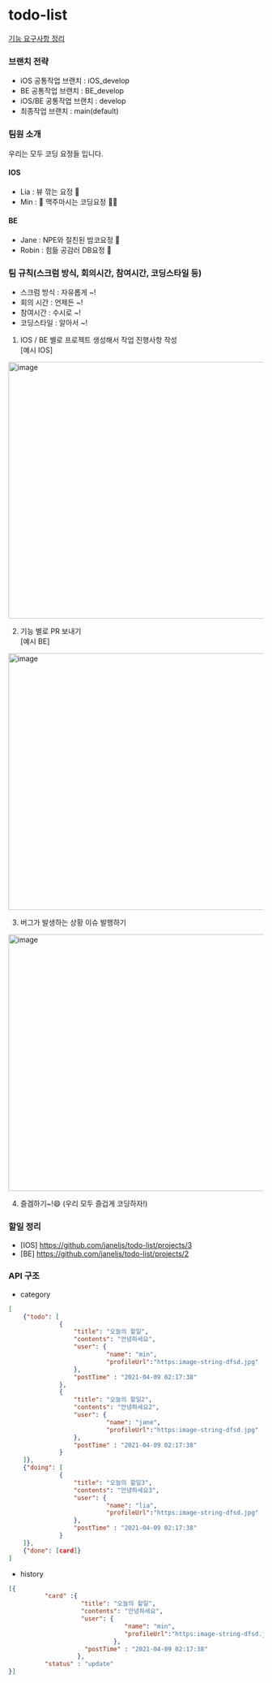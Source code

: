 # todo-list

[기능 요구사항 정리](https://docs.google.com/spreadsheets/d/1zy6ksZx3HCCSO902DXXou9YLyXpUDjSixnSW6KHOLn0/edit?usp=sharing)

### 브랜치 전략

* iOS 공통작업 브랜치 : iOS_develop
* BE 공통작업 브랜치 : BE_develop
* iOS/BE 공통작업 브랜치 : develop
* 최종작업 브랜치 : main(default)

### 팀원 소개

우리는 모두 코딩 요정들 입니다.

#### IOS

* Lia : 뷰 깎는 요정 🧚
* Min : 🍻 맥주마시는 코딩요정 🧚‍♂️

#### BE

* Jane : NPE와 절친된 밤코요정 🧚
* Robin : 힘듦 공감러 DB요정 🧚


### 팀 규칙(스크럼 방식, 회의시간, 참여시간, 코딩스타일 등)

* 스크럼 방식 : 자유롭게 ~!
* 회의 시간  : 언제든 ~!
* 참여시간   : 수시로 ~!
* 코딩스타일  : 알아서 ~!

1. IOS / BE 별로 프로젝트 생성해서 작업 진행사항 작성   
[예시 IOS]
<img width="506" alt="image" src="https://user-images.githubusercontent.com/45054467/114116247-470cf700-991f-11eb-8b3e-a12f577bb16e.png">

2. 기능 별로 PR 보내기  
[예시 BE]  
<img width="506" alt="image" src="https://user-images.githubusercontent.com/45054467/114116450-b4b92300-991f-11eb-8a67-b17cbb0c18d6.png">

3. 버그가 발생하는 상황 이슈 발행하기
<img width="506" alt="image" src="https://user-images.githubusercontent.com/45054467/114117403-918f7300-9921-11eb-874f-566352ea19ef.png">

4. 즐겜하기~!😄 (우리 모두 즐겁게 코딩하자!)

### 할일 정리

* [IOS] https://github.com/janeljs/todo-list/projects/3
* [BE] https://github.com/janeljs/todo-list/projects/2


### API 구조

* category

``` Json
[
    {"todo": [
              { 
                  "title": "오늘의 할일",
                  "contents": "안녕하세요",
                  "user": {
                           "name": "min",
                           "profileUrl":"https:image-string-dfsd.jpg"
                  },
                  "postTime" : "2021-04-09 02:17:38" 
              },
              {
                  "title": "오늘의 할일2",
                  "contents": "안녕하세요2",
                  "user": {
                           "name": "jane",
                           "profileUrl":"https:image-string-dfsd.jpg"
                  },
                  "postTime" : "2021-04-09 02:17:38" 
              }
    ]}, 
    {"doing": [
              { 
                  "title": "오늘의 할일3",
                  "contents": "안녕하세요3",
                  "user": {
                           "name": "lia",
                           "profileUrl":"https:image-string-dfsd.jpg"
                  },
                  "postTime" : "2021-04-09 02:17:38" 
              }
    ]}, 
    {"done": [card]}
]
```

* history

``` Json
[{ 
          "card" :{              
                    "title": "오늘의 할일",
                    "contents": "안녕하세요",
                    "user": {
                                "name": "min",
                                "profileUrl":"https:image-string-dfsd.jpg"
                             },
                     "postTime" : "2021-04-09 02:17:38" 
                   },
          "status" : "update"
}]  
```
